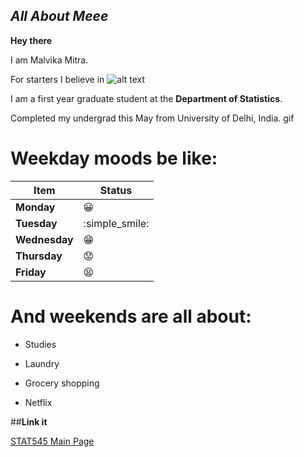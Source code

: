 ## *All About Meee*

**Hey there** 

I am Malvika Mitra.

For starters I believe in 
![alt text](15369015173045416817657701370132.jpg)

I am a first year graduate student at the **Department of Statistics**.

Completed my undergrad this May from University of Delhi, India.
gif

# Weekday moods be like:

|    **Item**    | **Status**    |
|----------------|------------   |
| **Monday**     | :grinning:    |
| **Tuesday**    | :simple_smile:|
| **Wednesday**  | :grin:        |
| **Thursday**   |  :worried:    |
| **Friday**     |  :tired_face: |

# And weekends are all about:

- Studies

- Laundry

+ Grocery shopping

+ Netflix

##**Link it**

[STAT545 Main Page](http://stat545.com/)
